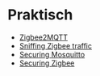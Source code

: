 # Praktisch

* [Zigbee2MQTT](./praktisch/Zigbee2MQTT.md)
* [Sniffing Zigbee traffic](./praktisch/sniffing.md)
* [Securing Mosquitto](./praktisch/securingMosquitto.md)
* [Securing Zigbee](./praktisch/securingZigbee.md)